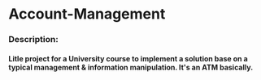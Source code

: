 # Account-Management

### Description:
#### Litle project for a University course to implement a solution base on a typical management & information manipulation. It's an ATM basically.
